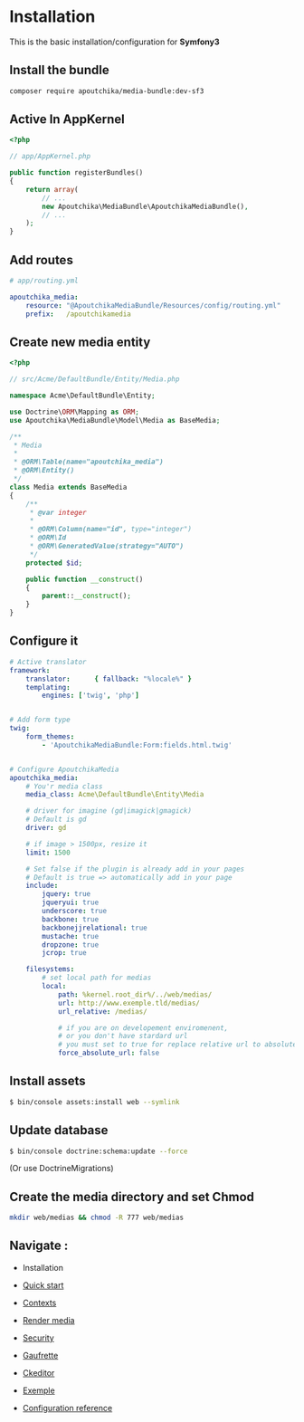 Installation
============

This is the basic installation/configuration for **Symfony3**

Install the bundle
------------------

```bash
composer require apoutchika/media-bundle:dev-sf3
```

Active In AppKernel
-------------------

```php
<?php

// app/AppKernel.php

public function registerBundles()
{
    return array(
        // ...
        new Apoutchika\MediaBundle\ApoutchikaMediaBundle(),
        // ...
    );
}
```


Add routes
----------

```yaml
# app/routing.yml

apoutchika_media:
    resource: "@ApoutchikaMediaBundle/Resources/config/routing.yml"
    prefix:   /apoutchikamedia
```

Create new media entity
-----------------------

```php
<?php

// src/Acme/DefaultBundle/Entity/Media.php

namespace Acme\DefaultBundle\Entity;

use Doctrine\ORM\Mapping as ORM;
use Apoutchika\MediaBundle\Model\Media as BaseMedia;

/**
 * Media
 *
 * @ORM\Table(name="apoutchika_media")
 * @ORM\Entity()
 */
class Media extends BaseMedia
{
    /**
     * @var integer
     *
     * @ORM\Column(name="id", type="integer")
     * @ORM\Id
     * @ORM\GeneratedValue(strategy="AUTO")
     */
    protected $id;

    public function __construct()
    {
        parent::__construct();
    }
}
```


Configure it
------------

```yaml
# Active translator
framework:
    translator:      { fallback: "%locale%" }
    templating:
        engines: ['twig', 'php']


# Add form type
twig:
    form_themes:
        - 'ApoutchikaMediaBundle:Form:fields.html.twig'


# Configure ApoutchikaMedia
apoutchika_media:
    # You'r media class
    media_class: Acme\DefaultBundle\Entity\Media

    # driver for imagine (gd|imagick|gmagick)
    # Default is gd
    driver: gd

    # if image > 1500px, resize it
    limit: 1500

    # Set false if the plugin is already add in your pages
    # Default is true => automatically add in your page
    include:
        jquery: true
        jqueryui: true
        underscore: true
        backbone: true
        backbonejjrelational: true
        mustache: true
        dropzone: true
        jcrop: true

    filesystems:
        # set local path for medias
        local:
            path: %kernel.root_dir%/../web/medias/
            url: http://www.exemple.tld/medias/
            url_relative: /medias/

            # if you are on developement enviromenent, 
            # or you don't have stardard url
            # you must set to true for replace relative url to absolute url
            force_absolute_url: false
```

Install assets
--------------

```bash
$ bin/console assets:install web --symlink
```

Update database
--------------

```bash
$ bin/console doctrine:schema:update --force
```
(Or use DoctrineMigrations)

Create the media directory and set Chmod
----------------------------------------

```bash
mkdir web/medias && chmod -R 777 web/medias
```


Navigate :
----------

* Installation
* [Quick start](quickstart.md)
* [Contexts](contexts.md)
* [Render media](rendermedia.md)
* [Security](security.md)
* [Gaufrette](gaufrette.md)
* [Ckeditor](ckeditor.md)

* [Exemple](exemple.md)
* [Configuration reference](configuration_reference.md)
